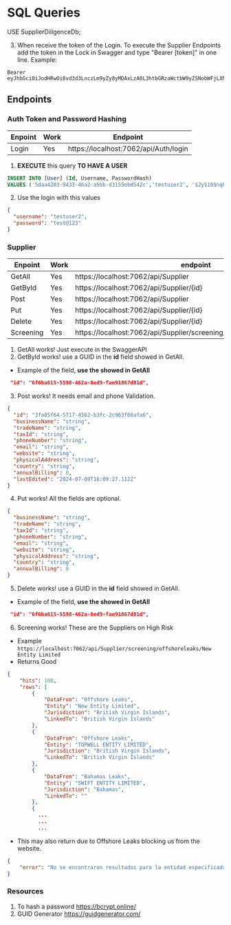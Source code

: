 # SQL Queries


USE SupplierDiligenceDb;

3. When receive the token of the Login. To execute the Supplier Endpoints add the token in the Lock in Swagger and type "Bearer [token]" in one line. Example:
```
Bearer eyJhbGciOiJodHRwOi8vd3d3LnczLm9yZy8yMDAxLzA0L3htbGRzaWctbW9yZSNobWFjLXNoYTI1NiIsInR5cCI6IkpXVCJ9.eyJodHRwOi8vc2NoZW1hcy54bWxzb2FwLm9yZy93cy8yMDA1LzA1L2lkZW50aXR5L2NsYWltcy9uYW1lIjoidGVzdHVzZXIyIiwiZXhwIjoxNzIwNjIwNDkzfQ.AM6RgBQekPo7TewvpkBPZovaxItrbOldnw6B_B1WdD0
```

## Endpoints
### Auth Token and Password Hashing
|Enpoint| Work|Endpoint|
|---|---|---|
|Login|Yes|https://localhost:7062/api/Auth/login|


1. <b>EXECUTE</b> this query <b>TO HAVE A USER</b>
```SQL
INSERT INTO [User] (Id, Username, PasswordHash) 
VALUES ('5daa4203-9433-46a2-a5bb-d3155ebd542c','testuser2', '$2y$10$nqUq7pfBf8vIKRwsJrwDu.arfRCQBkV0ROn5uw36HNJ4hNl3/2Ghe');
```

2. Use the login with this values
```json
{
  "username": "testuser2",
  "password": "test@123"
}
```


### Supplier
|Enpoint| Work|endpoint|
|---|---|---|
|GetAll|Yes|https://localhost:7062/api/Supplier|
|GetById|Yes|https://localhost:7062/api/Supplier/{id}|
|Post|Yes|https://localhost:7062/api/Supplier|
|Put|Yes|https://localhost:7062/api/Supplier/{id}|
|Delete|Yes|https://localhost:7062/api/Supplier/{id}|
|Screening|Yes|https://localhost:7062/api/Supplier/screening/offshoreleaks/{entity_name}|

1. GetAll works! Just execute in the SwaggerAPI
2. GetById works! use a GUID in the <b>id</b> field showed in GetAll.
* Example of the field, <b>use the showed in GetAll</b>
```json
 "id": "6f6ba615-5598-462a-8ed9-fae91867d81d",
```

3. Post works! It needs email and phone Validation.

```json
{
  "id": "3fa85f64-5717-4562-b3fc-2c963f66afa6",
  "businessName": "string",
  "tradeName": "string",
  "taxId": "string",
  "phoneNumber": "string",
  "email": "string",
  "website": "string",
  "physicalAddress": "string",
  "country": "string",
  "annualBilling": 0,
  "lastEdited": "2024-07-09T16:09:27.112Z"
}
```
4. Put works! All the fields are optional.

```json
{
  "businessName": "string",
  "tradeName": "string",
  "taxId": "string",
  "phoneNumber": "string",
  "email": "string",
  "website": "string",
  "physicalAddress": "string",
  "country": "string",
  "annualBilling": 0
}
```
5. Delete works! use a GUID in the <b>id</b> field showed in GetAll.
* Example of the field, <b>use the showed in GetAll</b>
```json
 "id": "6f6ba615-5598-462a-8ed9-fae91867d81d",
```

6. Screening works! These are the Suppliers on High Risk
* Example <br>
`
https://localhost:7062/api/Supplier/screening/offshoreleaks/New Entity Limited
`
* Returns Good
```json
{
    "hits": 100,
    "rows": [
        {
            "DataFrom": "Offshore Leaks",
            "Entity": "New Entity Limited",
            "Jurisdiction": "British Virgin Islands",
            "LinkedTo": "British Virgin Islands"
        },
        {
            "DataFrom": "Offshore Leaks",
            "Entity": "TOPWELL ENTITY LIMITED",
            "Jurisdiction": "British Virgin Islands",
            "LinkedTo": "British Virgin Islands"
        },
        {
            "DataFrom": "Bahamas Leaks",
            "Entity": "SWIFT ENTITY LIMITED",
            "Jurisdiction": "Bahamas",
            "LinkedTo": ""
        },
        {
          ...
          ...
          ...
```
* This may also return due to Offshore Leaks blocking us from the website.
```json
{
    "error": "No se encontraron resultados para la entidad especificada."
}
```


### Resources
1. To hash a password
https://bcrypt.online/
2. GUID Generator
https://guidgenerator.com/






